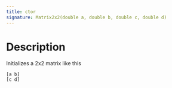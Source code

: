 ```yaml
---
title: ctor
signature: Matrix2x2(double a, double b, double c, double d)
---
```


# Description
Initializes a 2x2 matrix like this

```
[a b]
[c d]
```
